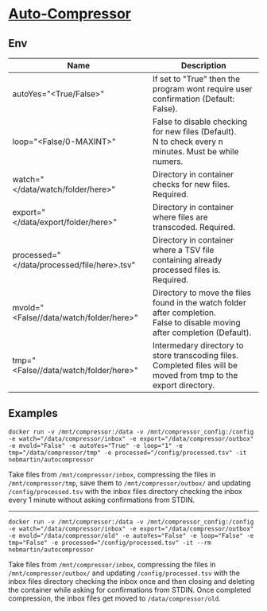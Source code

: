 # [Auto-Compressor](https://hub.docker.com/r/nebmartin/autocompressor)
## Env
Name | Description
--- | ---
autoYes="<True/False>" | If set to "True" then the program wont require user confirmation (Default: False).
loop="<False/0-MAXINT>" | False to disable checking for new files (Default).<br>N to check every n minutes. Must be while numers.
watch="</data/watch/folder/here>" | Directory in container checks for new files. Required.
export="</data/export/folder/here>" | Directory in container where files are transcoded. Required.
processed="</data/processed/file/here>.tsv" | Directory in container where a TSV file containing already processed files is. Required.
mvold="<False//data/watch/folder/here>" | Directory to move the files found in the watch folder after completion.<br>False to disable moving after completion (Default).
tmp="<False//data/watch/folder/here>" | Intermedary directory to store transcoding files. Completed files will be moved from tmp to the export directory.


## Examples
`docker run -v /mnt/compressor:/data -v /mnt/compressor_config:/config -e watch="/data/compressor/inbox" -e export="/data/compressor/outbox" -e mvold="False" -e autoYes="True" -e loop="1" -e tmp="/data/compressor/tmp" -e processed="/config/processed.tsv" -it nebmartin/autocompressor`

Take files from `/mnt/compressor/inbox`, compressing the files in `/mnt/compressor/tmp`, save them to `/mnt/compressor/outbox/` and updating `/config/processed.tsv` with the inbox files directory checking the inbox every 1 minute without asking confirmations from STDIN.

---
`docker run -v /mnt/compressor:/data -v /mnt/compressor_config:/config -e watch="/data/compressor/inbox" -e export="/data/compressor/outbox" -e mvold="/data/compressor/old" -e autoYes="False" -e loop="False" -e tmp="False" -e processed="/config/processed.tsv" -it --rm nebmartin/autocompressor`

Take files from `/mnt/compressor/inbox`, compressing the files in `/mnt/compressor/outbox/` and updating `/config/processed.tsv` with the inbox files directory checking the inbox once and then closing and deleting the container while asking for confirmations from STDIN. Once completed compression, the inbox files get moved to `/data/compressor/old`.
